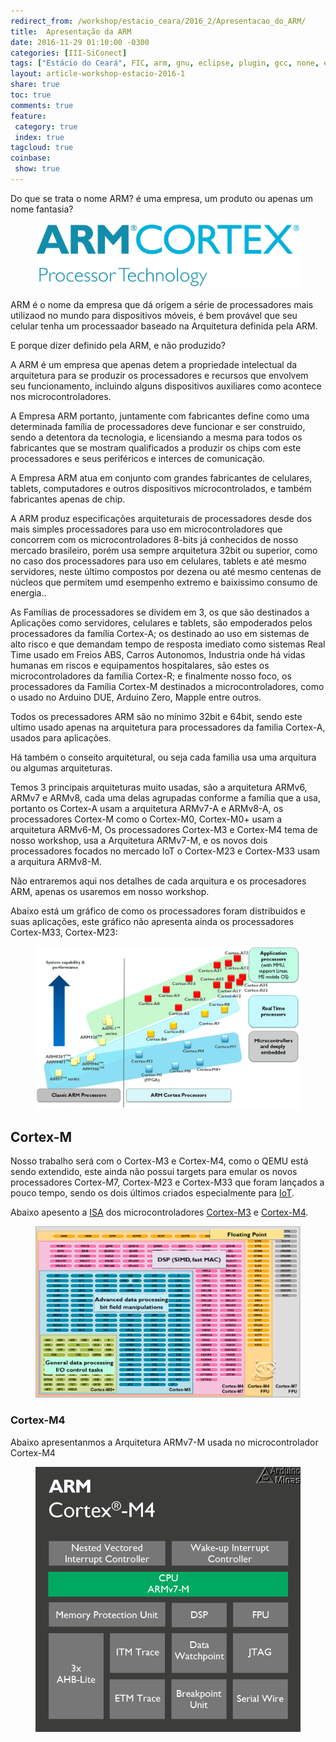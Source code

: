 ```yaml
---
redirect_from: /workshop/estacio_ceara/2016_2/Apresentacao_do_ARM/
title:  Apresentação da ARM
date: 2016-11-29 01:10:00 -0300
categories: [III-SiConect]
tags: ["Estácio do Ceará", FIC, arm, gnu, eclipse, plugin, gcc, none, eabi, Workshop, Apresentação]
layout: article-workshop-estacio-2016-1
share: true
toc: true
comments: true
feature:
 category: true
 index: true
tagcloud: true
coinbase:
 show: true
---
```


Do que se trata o nome ARM? é uma empresa, um produto ou apenas um nome fantasia?

<!--more-->

<figure>
<img src="/images/arm/ARM-Cortex-logo.png" />
</figure>

ARM é o nome da empresa que dá origem a série de processadores mais utilizaod no mundo para dispositivos móveis, é bem provável que seu celular tenha um processaador baseado na Arquitetura definida pela ARM.

E porque dizer definido pela ARM, e não produzido?

A ARM é um empresa que apenas detem a propriedade intelectual da arquitetura para se produzir os processadores e recursos que envolvem seu funcionamento, incluindo alguns dispositivos auxiliares como acontece nos microcontroladores.

A Empresa ARM portanto, juntamente com fabricantes define como uma determinada família de processadores deve funcionar e ser construido, sendo a detentora da tecnologia, e licensiando a mesma para todos os fabricantes que se mostram qualificados a produzir os chips com este processadores e seus periféricos e interces de comunicação.

A Empresa ARM atua em conjunto com grandes fabricantes de celulares, tablets, computadores e outros dispositivos microcontrolados, e também fabricantes apenas de chip.

A ARM produz especificações arquiteturais de processadores desde dos mais simples processadores para uso em microcontroladores que concorrem com os microcontroladores 8-bits já conhecidos de nosso mercado brasileiro, porém usa sempre arquitetura 32bit ou superior, como no caso dos processadores para uso em celulares, tablets e até mesmo servidores, neste último compostos por dezena ou até mesmo centenas de núcleos que permitem umd esempenho extremo e baixissimo consumo de energia..

As Famílias de processadores se dividem em 3, os que são destinados a Aplicações como servidores, celulares e tablets, são empoderados pelos processadores da família Cortex-A; os destinado ao uso em sistemas de alto risco e que demandam tempo de resposta imediato como sistemas Real Time usado em Freios ABS, Carros Autonomos, Industria onde há vidas humanas em riscos e equipamentos hospitalares, são estes os microcontroladores da família Cortex-R; e finalmente nosso foco, os processadores da Família Cortex-M destinados a microcontroladores, como o usado no Arduino DUE, Arduino Zero, Mapple entre outros.

Todos os precessadores ARM são no mínimo 32bit e 64bit, sendo este ultimo usado apenas na arquitetura para processadores da familia Cortex-A, usados para aplicações.

Há também o conseito arquitetural, ou seja cada familia usa uma arquitura ou algumas arquiteturas.

Temos 3 principais arquiteturas muito usadas, são a arquitetura ARMv6, ARMv7 e ARMv8, cada uma delas agrupadas conforme a família que a usa, portanto os Cortex-A usam a arquitetura ARMv7-A e ARMv8-A, os processadores Cortex-M como o Cortex-M0, Cortex-M0+ usam a arquitetura ARMv6-M, Os processadores Cortex-M3 e Cortex-M4 tema de nosso workshop, usa a Arquitetura ARMv7-M, e os novos dois processadores focados no mercado IoT o Cortex-M23 e Cortex-M33 usam a arquitura ARMv8-M.

Não entraremos aqui nos detalhes de cada arquitura e os procesadores ARM, apenas os usaremos em nosso workshop.

Abaixo está um gráfico de como os processadores foram distribuidos e suas aplicações, este gráfico não apresenta ainda os processadores Cortex-M33, Cortex-M23:

<figure>
<img src="/images/arm/processadores-arm-performance-vs-aplicacao.png" />
<figcapture></figcapture>
</figure>

## Cortex-M

Nosso trabalho será com o Cortex-M3 e Cortex-M4, como o QEMU está sendo extendido, este ainda não possui targets para emular os novos processadores Cortex-M7, Cortex-M23 e Cortex-M33 que foram lançados a pouco tempo, sendo os dois últimos criados especialmente para [IoT](/IoT/).

Abaixo apesento a [ISA](/arm/isa/) dos microcontroladores [Cortex-M3](/arm/familia/cortex-m3/) e [Cortex-M4](/arm/familia/cortex-m4/).

<figure>
<img src="/images/arm/isa-cortex-m0-7.png"></img>
<figcapture></figcapture>
</figure>

### Cortex-M4

Abaixo apresentanmos a Arquitetura ARMv7-M usada no microcontrolador Cortex-M4

<figure>
<img src="/images/arm/Cortex-M4-Arquitetura-800x846.png"></img>
<figcapture></figcapture>
</figure>




